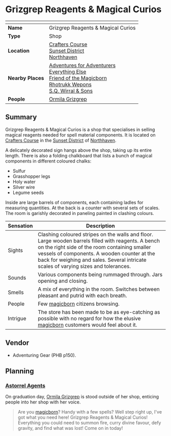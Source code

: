 # Grizgrep Reagents & Magical Curios

| []() | |
| --- | --- |
| **Name** | Grizgrep Reagents & Magical Curios |
| **Type** | Shop |
| **Location** | [Crafters Course](../../streets/crafters-course.md)<br>[Sunset District](../../districts/sunset-district.md)<br>[Northhaven](../../cities/northhaven.md) |
| **Nearby Places** | [Adventures for Adventurers](adventures-for-adventurers.md)<br>[Everything Else](everything-else.md)<br>[Friend of the Magicborn](friend-of-the-magicborn.md)<br>[Rhotrukk Wepons](rhotrukk-wepons.md)<br>[S.Q. Wirral & Sons](sq-wirral-and-son.md) |
| **People** | [Ormila Grizgrep](../../../characters/ormila-grizgrep.md) |

## Summary

Grizgrep Reagents & Magical Curios is a shop that specialises in selling magical reagents needed for spell material components. It is located on [Crafters Course](../../streets/crafters-course.md) in the [Sunset District](../../districts/sunset-district.md) of [Northhaven](../../cities/northhaven.md).

A delicately decorated sign hangs above the shop, taking up its entire length. There is also a folding chalkboard that lists a bunch of magical components in different coloured chalks:

- Sulfur
- Grasshopper legs
- Holy water
- Silver wire
- Legume seeds

Inside are large barrels of components, each containing ladles for measuring quantities. At the back is a counter with several sets of scales. The room is garishly decorated in paneling painted in clashing colours.

| Sensation | Description |
| ---- | --- |
| Sights | Clashing coloured stripes on the walls and floor. Large wooden barrels filled with reagents. A bench on the right side of the room containing smaller vessels of components. A wooden counter at the back for weighing and sales. Several intricate scales of varying sizes and tolerances. |
| Sounds | Various components being rummaged through. Jars opening and closing. |
| Smells | A mix of everything in the room. Switches between pleasant and putrid with each breath. |
| People | Few [magicborn](../../../civilisations/kingdom-of-astor/magicborn.md) citizens browsing. |
| Intrigue | The store has been made to be as eye-catching as possible with no regard for how the elusive [magicborn](../../../civilisations/kingdom-of-astor/magicborn.md) customers would feel about it. |

## Vendor

- Adventuring Gear (PHB p150).

## Planning

### [Astorrel Agents](../../../campaigns/C2-astorrel-agents.md)

On graduation day, [Ormila Grizgrep](../../../characters/ormila-grizgrep.md) is stood outside of her shop, enticing people into her shop with her voice.

> Are you [magicborn](../../../civilisations/kingdom-of-astor/magicborn.md)? Handy with a few spells? Well step right up, I've got what you need here! Grizgrep Reagents & Magical Curios! Everything you could need to summon fire, curry divine favour, defy gravity, and find what was lost! Come on in today!

